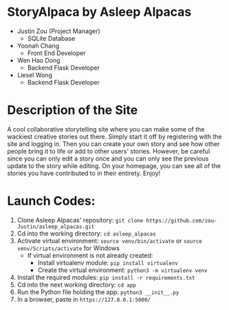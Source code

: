 # StoryAlpaca by Asleep Alpacas

* Justin Zou (Project Manager)
  * SQLite Database
* Yoonah Chang
  * Front End Developer
* Wen Hao Dong
  * Backend Flask Developer
* Liesel Wong
  * Backend Flask Developer

# Description of the Site
A cool collaborative storytelling site where you can make some of the wackiest creative stories out there. Simply start it off by registering with the site and logging in. Then you can create your own story and see how other people bring it to life or add to other users' stories. However, be careful since you can only edit a story once and you can only see the previous update to the story while editing. On your homepage, you can see all of the stories you have contributed to in their entirety. Enjoy!




# Launch Codes:

1. Clone Asleep Alpacas' repository: `git clone https://github.com/zou-Justin/asleep_alpacas.git`
2. Cd into the working directory: `cd asleep_alpacas`
3. Activate virtual environment: `source venv/bin/activate` or `source venv/Scripts/activate` for Windows
     - If virtual environment is not already created:
        - Install virtualenv module: `pip install virtualenv`
        - Create the virtual environment: `python3 -m virtualenv venv`
5. Install the required modules: `pip install -r requirements.txt`
6. Cd into the next working directory: `cd app`
7. Run the Python file holding the app: `python3 __init__.py`
8. In a browser, paste in `https://127.0.0.1:5000/`
